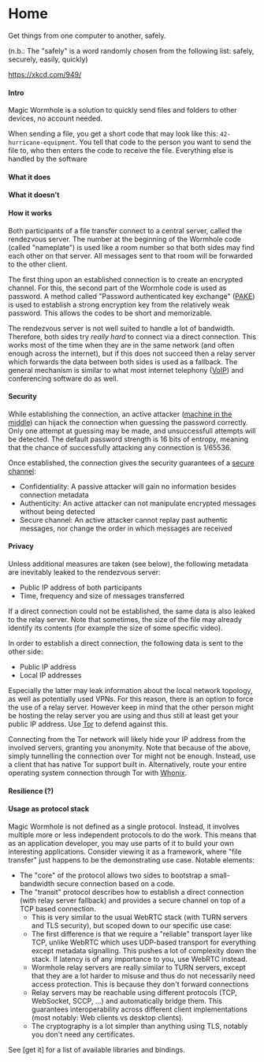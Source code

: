 # Home

Get things from one computer to another, safely.

(n.b.: The "safely" is a word randomly chosen from the following list: safely, securely, easily, quickly)

https://xkcd.com/949/

#### Intro

Magic Wormhole is a solution to quickly send files and folders to other devices, no account needed.

When sending a file, you get a short code that may look like this: `42-hurricane-equipment`. You tell that code to the person you want to send the file to, who then enters the code to receive the file. Everything else is handled by the software

#### What it does

#### What it doesn't

#### How it works

Both participants of a file transfer connect to a central server, called the rendezvous server. The number at the beginning of the Wormhole code (called "nameplate") is used like a room number so that both sides may find each other on that server. All messages sent to that room will be forwarded to the other client.

The first thing upon an established connection is to create an encrypted channel. For this, the second part of the Wormhole code is used as password. A method called "Password authenticated key exchange" ([PAKE](https://en.wikipedia.org/wiki/Password-authenticated_key_agreement)) is used to establish a strong encryption key from the relatively weak password. This allows the codes to be short and memorizable.

The rendezvous server is not well suited to handle a lot of bandwidth. Therefore, both sides try *really hard* to connect via a direct connection. This works most of the time when they are in the same network (and often enough across the internet), but if this does not succeed then a relay server which forwards the data between both sides is used as a fallback. The general mechanism is similar to what most internet telephony ([VoIP](https://en.wikipedia.org/wiki/Voice_over_IP)) and conferencing software do as well.

#### Security

While establishing the connection, an active attacker ([machine in the middle](https://en.wikipedia.org/wiki/Man-in-the-middle_attack)) can hijack the connection when guessing the password correctly. Only one attempt at guessing may be made, and unsuccessfull attempts will be detected. The default password strength is 16 bits of entropy, meaning that the chance of successfully attacking any connection is 1/65536.

Once established, the connection gives the security guarantees of a [secure channel](https://en.wikipedia.org/wiki/Secure_channel):

- Confidentiality: A passive attacker will gain no information besides connection metadata
- Authenticity: An active attacker can not manipulate encrypted messages without being detected
- Secure channel: An active attacker cannot replay past authentic messages, nor change the order in which messages are received

#### Privacy

Unless additional measures are taken (see below), the following metadata are inevitably leaked to the rendezvous server:

- Public IP address of both participants
- Time, frequency and size of messages transferred

If a direct connection could not be established, the same data is also leaked to the relay server. Note that sometimes, the size of the file may already identify its contents (for example the size of some specific video).

In order to establish a direct connection, the following data is sent to the other side:

- Public IP address
- Local IP addresses

Especially the latter may leak information about the local network topology, as well as potentially used VPNs. For this reason, there is an option to force the use of a relay server. However keep in mind that the other person might be hosting the relay server you are using and thus still at least get your public IP address. Use [Tor](https://torproject.org/) to defend against this.

Connecting from the Tor network will likely hide your IP address from the involved servers, granting you anonymity. Note that because of the above, simply tunnelling the connection over Tor might not be enough. Instead, use a client that has native Tor support built in. Alternatively, route your entire operating system connection through Tor with [Whonix](https://www.whonix.org/).

#### Resilience (?)

#### Usage as protocol stack

Magic Wormhole is not defined as a single protocol. Instead, it involves multiple more or less independent protocols to do the work. This means that as an application developer, you may use parts of it to build your own interesting applications. Consider viewing it as a framework, where "file transfer" just happens to be the demonstrating use case. Notable elements:

- The "core" of the protocol allows two sides to bootstrap a small-bandwidth secure connection based on a code.
- The "transit" protocol describes how to establish a direct connection (with relay server fallback) and provides a secure channel on top of a TCP based connection.
  - This is very similar to the usual WebRTC stack (with TURN servers and TLS security), but scoped down to our specific use case:
  - The first difference is that we require a "reliable" transport layer like TCP, unlike WebRTC which uses UDP-based transport for everything except metadata signalling. This pushes a lot of complexity down the stack. If latency is of any importance to you, use WebRTC instead.
  - Wormhole relay servers are really similar to TURN servers, except that they are a lot harder to misuse and thus do not necessarily need access protection. This is because they don't forward connections
  - Relay servers may be reachable using different protocols (TCP, WebSocket, SCCP, …) and automatically bridge them. This guarantees interoperability across different client implementations (most notably: Web clients vs desktop clients).
  - The cryptography is a lot simpler than anything using TLS, notably you don't need any certificates.


See [get it] for a list of available libraries and bindings.

